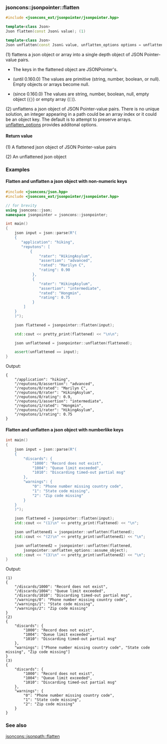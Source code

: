 ### jsoncons::jsonpointer::flatten

```c++
#include <jsoncons_ext/jsonpointer/jsonpointer.hpp>

template<class Json>
Json flatten(const Json& value); (1)

template<class Json>
Json unflatten(const Json& value, unflatten_options options = unflatten_options::none); (2) (since v0.150.0)
```

(1) flattens a json object or array into a single depth object of JSON Pointer-value pairs.

- The keys in the flattened object are JSONPointer's.  

- (until 0.160.0) The values are primitive (string, number, boolean, or null). Empty objects or arrays become null.   

- (since 0.160.0) The values are string, number, boolean, null, empty object (`{}`) or empty array (`[]`). 

(2) unflattens a json object of JSON Pointer-value pairs. There is no unique solution,
an integer appearing in a path could be an array index or it could be an object key.
The default is to attempt to preserve arrays. [unflatten_options](unflatten_options.md) 
provides additonal options.

#### Return value

(1) A flattened json object of JSON Pointer-value pairs

(2) An unflattened json object

### Examples

#### Flatten and unflatten a json object with non-numeric keys

```c++
#include <jsoncons/json.hpp>
#include <jsoncons_ext/jsonpointer/jsonpointer.hpp>

// for brevity
using jsoncons::json; 
namespace jsonpointer = jsoncons::jsonpointer;

int main()
{
    json input = json::parse(R"(
    {
       "application": "hiking",
       "reputons": [
           {
               "rater": "HikingAsylum",
               "assertion": "advanced",
               "rated": "Marilyn C",
               "rating": 0.90
            },
            {
               "rater": "HikingAsylum",
               "assertion": "intermediate",
               "rated": "Hongmin",
               "rating": 0.75
            }    
        ]
    }
    )");

    json flattened = jsonpointer::flatten(input);

    std::cout << pretty_print(flattened) << "\n\n";

    json unflattened = jsonpointer::unflatten(flattened);

    assert(unflattened == input);
}
```
Output:
```
{
    "/application": "hiking",
    "/reputons/0/assertion": "advanced",
    "/reputons/0/rated": "Marilyn C",
    "/reputons/0/rater": "HikingAsylum",
    "/reputons/0/rating": 0.9,
    "/reputons/1/assertion": "intermediate",
    "/reputons/1/rated": "Hongmin",
    "/reputons/1/rater": "HikingAsylum",
    "/reputons/1/rating": 0.75
}
```

#### Flatten and unflatten a json object with numberlike keys

```c++
int main()
{
    json input = json::parse(R"(
    {
        "discards": {
            "1000": "Record does not exist",
            "1004": "Queue limit exceeded",
            "1010": "Discarding timed-out partial msg"
        },
        "warnings": {
            "0": "Phone number missing country code",
            "1": "State code missing",
            "2": "Zip code missing"
        }
    }
    )");

    json flattened = jsonpointer::flatten(input);
    std::cout << "(1)\n" << pretty_print(flattened) << "\n";

    json unflattened1 = jsonpointer::unflatten(flattened);
    std::cout << "(2)\n" << pretty_print(unflattened1) << "\n";

    json unflattened2 = jsonpointer::unflatten(flattened,
        jsonpointer::unflatten_options::assume_object);
    std::cout << "(3)\n" << pretty_print(unflattened2) << "\n";
}
```
Output:
```
(1)
{
    "/discards/1000": "Record does not exist",
    "/discards/1004": "Queue limit exceeded",
    "/discards/1010": "Discarding timed-out partial msg",
    "/warnings/0": "Phone number missing country code",
    "/warnings/1": "State code missing",
    "/warnings/2": "Zip code missing"
}
(2)
{
    "discards": {
        "1000": "Record does not exist",
        "1004": "Queue limit exceeded",
        "1010": "Discarding timed-out partial msg"
    },
    "warnings": ["Phone number missing country code", "State code missing", "Zip code missing"]
}
(3)
{
    "discards": {
        "1000": "Record does not exist",
        "1004": "Queue limit exceeded",
        "1010": "Discarding timed-out partial msg"
    },
    "warnings": {
        "0": "Phone number missing country code",
        "1": "State code missing",
        "2": "Zip code missing"
    }
}
```
### See also

[jsoncons::jsonpath::flatten](../jsonpath/flatten.md)
